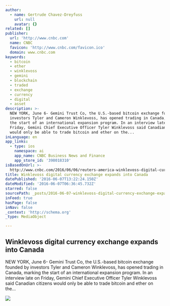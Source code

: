 ```yaml
---
author:
  - name: Gertrude Chavez-Dreyfuss
    url: null
    avatar: {}
related: []
publisher:
  url: 'http://www.cnbc.com'
  name: CNBC
  favicon: 'http://www.cnbc.com/favicon.ico'
  domain: www.cnbc.com
keywords:
  - bitcoin
  - ether
  - winklevoss
  - gemini
  - blockchain
  - traded
  - exchange
  - currency
  - digital
  - asset
description: >-
  NEW YORK, June 6- Gemini Trust Co, the U.S.-based bitcoin exchange founded by
  investors Tyler and Cameron Winklevoss, has opened trading in Canada, marking
  the start of an international expansion program. In an interview late on
  Friday, Gemini Chief Executive Officer Tyler Winklevoss said Canadian citizens
  would only be able to trade bitcoin and ether on the...
inLanguage: en
app_links:
  - type: ios
    namespace: ai
    app_name: CNBC Business News and Finance
    app_store_id: '398018310'
isBasedOnUrl: >-
  http://www.cnbc.com/2016/06/06/reuters-america-winklevoss-digital-currency-exchange-expands-into-canada.html
title: Winklevoss digital currency exchange expands into Canada
datePublished: '2016-06-07T13:22:24.150Z'
dateModified: '2016-06-07T06:36:45.732Z'
starred: false
sourcePath: _posts/2016-06-07-winklevoss-digital-currency-exchange-expands-into-canada.md
inFeed: true
hasPage: false
inNav: false
_context: 'http://schema.org'
_type: MediaObject

---
```

<article style=""><h1>Winklevoss digital currency exchange expands into Canada</h1><p>NEW YORK, June 6- Gemini Trust Co, the U.S.-based bitcoin exchange founded by investors Tyler and Cameron Winklevoss, has opened trading in Canada, marking the start of an international expansion program. In an interview late on Friday, Gemini Chief Executive Officer Tyler Winklevoss said Canadian citizens would only be able to trade bitcoin and ether on the...</p><img src="http://fm.cnbc.com/applications/cnbc.com/staticcontent/img/cnbc_logo.gif" /></article>
